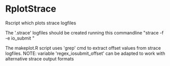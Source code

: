 # RplotStrace
Rscript which plots strace logfiles

The '.strace' logfiles should be created running this commandline
  "strace -f -e io_submit <fiocmd>"

The makeplot.R script uses 'grep' cmd to extract offset values from strace logfiles.
NOTE: variable 'regex_iosubmit_offset' can be adapted to work with alternative strace output formats
